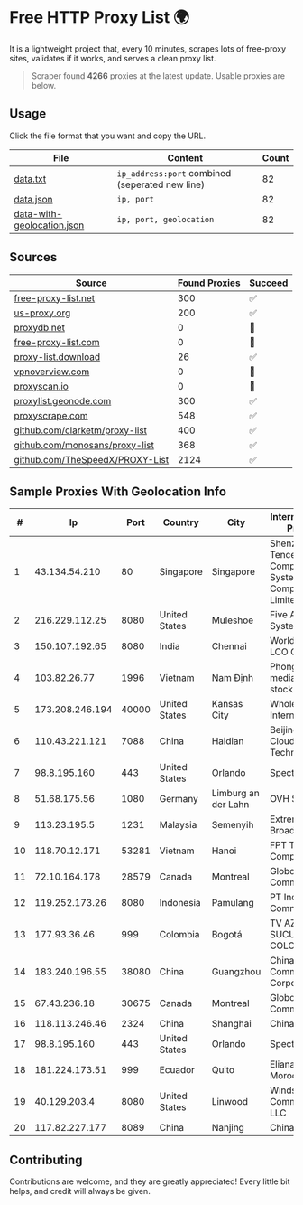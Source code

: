 
# Free HTTP Proxy List 🌍

It is a lightweight project that, every 10 minutes, scrapes lots of free-proxy sites, validates if it works, and serves a clean proxy list.


> Scraper found **4266** proxies at the latest update. Usable proxies are below.

## Usage

Click the file format that you want and copy the URL.


|File|Content|Count|
|----|-------|-----|
|[data.txt](https://raw.githubusercontent.com/themiralay/Proxy-List-World/master/data.txt)|`ip_address:port` combined (seperated new line)|82|
|[data.json](https://raw.githubusercontent.com/themiralay/Proxy-List-World/master/data.json)|`ip, port`|82|
|[data-with-geolocation.json](https://raw.githubusercontent.com/themiralay/Proxy-List-World/master/data-with-geolocation.json)|`ip, port, geolocation`|82|

## Sources

|Source|Found Proxies|Succeed|
|------|-------------|-------|
|[free-proxy-list.net](https://free-proxy-list.net)|300|✅|
|[us-proxy.org](https://www.us-proxy.org)|200|✅|
|[proxydb.net](http://proxydb.net)|0|🚫|
|[free-proxy-list.com](https://free-proxy-list.com/?page=&port=&type%5B%5D=http&type%5B%5D=https&up_time=0&search=Search)|0|🚫|
|[proxy-list.download](https://www.proxy-list.download/HTTP)|26|✅|
|[vpnoverview.com](https://vpnoverview.com/privacy/anonymous-browsing/free-proxy-servers)|0|🚫|
|[proxyscan.io](https://www.proxyscan.io)|0|🚫|
|[proxylist.geonode.com](https://proxylist.geonode.com/api/proxy-list?limit=300&page=1&sort_by=lastChecked&sort_type=desc&protocols=http,https)|300|✅|
|[proxyscrape.com](https://api.proxyscrape.com/v2/?request=displayproxies&protocol=http&timeout=10000&country=all&ssl=all&anonymity=all)|548|✅|
|[github.com/clarketm/proxy-list](https://raw.githubusercontent.com/clarketm/proxy-list/master/proxy-list-raw.txt)|400|✅|
|[github.com/monosans/proxy-list](https://raw.githubusercontent.com/monosans/proxy-list/main/proxies/http.txt)|368|✅|
|[github.com/TheSpeedX/PROXY-List](https://raw.githubusercontent.com/TheSpeedX/PROXY-List/master/http.txt)|2124|✅|


## Sample Proxies With Geolocation Info

|#|Ip|Port|Country|City|Internet Service Provider|
|-|--|----|-------|----|-------------------------|
|1|43.134.54.210|80|Singapore|Singapore|Shenzhen Tencent Computer Systems Company Limited|
|2|216.229.112.25|8080|United States|Muleshoe|Five Area Systems, LLC|
|3|150.107.192.65|8080|India|Chennai|World Phone-LCO Operation|
|4|103.82.26.77|1996|Vietnam|Nam Định|Phong Thuy media joint stock company|
|5|173.208.246.194|40000|United States|Kansas City|WholeSale Internet|
|6|110.43.221.121|7088|China|Haidian|Beijing Kingsoft Cloud Internet Technology Co|
|7|98.8.195.160|443|United States|Orlando|Spectrum|
|8|51.68.175.56|1080|Germany|Limburg an der Lahn|OVH SAS|
|9|113.23.195.5|1231|Malaysia|Semenyih|Extreme Broadband|
|10|118.70.12.171|53281|Vietnam|Hanoi|FPT Telecom Company|
|11|72.10.164.178|28579|Canada|Montreal|GloboTech Communications|
|12|119.252.173.26|8080|Indonesia|Pamulang|PT Indonesia Comnets Plus|
|13|177.93.36.46|999|Colombia|Bogotá|TV AZTECA SUCURSAL COLOMBIA|
|14|183.240.196.55|38080|China|Guangzhou|China Mobile Communications Corporation|
|15|67.43.236.18|30675|Canada|Montreal|GloboTech Communications|
|16|118.113.246.46|2324|China|Shanghai|Chinanet|
|17|98.8.195.160|443|United States|Orlando|Spectrum|
|18|181.224.173.51|999|Ecuador|Quito|Eliana Vanessa Morocho Oña|
|19|40.129.203.4|8080|United States|Linwood|Windstream Communications LLC|
|20|117.82.227.177|8089|China|Nanjing|China Telecom|



## Contributing

Contributions are welcome, and they are greatly appreciated! Every
little bit helps, and credit will always be given.


